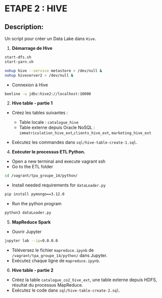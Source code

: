# ETAPE 2 : HIVE

## Description:

Un script pour créer un Data Lake dans `Hive`.

1. **Démarrage de Hive**

```bash
start-dfs.sh
start-yarn.sh

nohup hive --service metastore > /dev/null &
nohup hiveserver2 > /dev/null &
```

- Connexion à Hive

```bash
beeline -u jdbc:hive2://localhost:10000
```

2. **Hive table - partie 1**

- Créez les tables suivantes :

  - Table locale : `catalogue_hive`
  - Table externe depuis Oracle NoSQL : `immatriculation_hive_ext`,`clients_hive_ext`, `marketing_hive_ext`

- Exécutez les commandes dans `sql/hive-table-create-1.sql`.

4. **Exécuter le processus ETL Python.**

- Open a new terminal and execute vagrant ssh
- Go to the ETL folder

```bash
cd /vagrant/tpa_groupe_14/python/
```

- Install needed requirements for `dataLoader.py`

```bash
pip install pymongo==3.12.0
```

- Run the python program

```bash
python3 dataLoader.py
```

5. **MapReduce Spark**

- Ouvrir Jupyter

```bash
jupyter lab --ip=0.0.0.0
```

- Téléversez le fichier `mapreduce.ipynb` de `/vagrant/tpa_groupe_14/python/` dans Jupyter.
- Exécutez chaque ligne de `mapreduce.ipynb`.

6. **Hive table - partie 2**

- Créez la table `catalogue_co2_hive_ext`, une table externe depuis HDFS, résultat du processus MapReduce.
- Exécutez le code dans `sql/hive-table-create-2.sql`.
